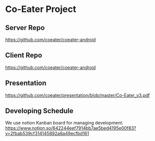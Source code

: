 
# Co-Eater Project

## Server Repo
https://github.com/coeater/coeater-android

## Client Repo
https://github.com/coeater/coeater-android

## Presentation
https://github.com/coeater/presentation/blob/master/Co-Eater_v3.pdf


## Developing Schedule
We use notion Kanban board for managing development.
https://www.notion.so/642244eef7914bb7ae5bed4195e00f83?v=2fbab539cf314145892a8a49ecfbd161
